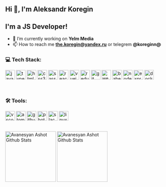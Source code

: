 ## Hi 👋, I'm Aleksandr Koregin

## I'm a JS Developer!

- 🔭 I’m currently working on **Yelm Media**
- 📫 How to reach me **the.koregin@yandex.ru** or telegrem **@koreginn@**

### 💻 Tech Stack:

<p align="left">
  <img src="https://devicons.github.io/devicon/devicon.git/icons/javascript/javascript-original.svg" alt="javascript" width="30"/> 
  <img src="https://devicons.github.io/devicon/devicon.git/icons/typescript/typescript-original.svg" alt="typescript" width="30"/>  
  <img src="https://devicons.github.io/devicon/devicon.git/icons/html5/html5-original-wordmark.svg" alt="html5" width="30"/> 
  <img src="https://devicons.github.io/devicon/devicon.git/icons/css3/css3-original-wordmark.svg" alt="css3" width="30"/> 
  <img src="https://devicons.github.io/devicon/devicon.git/icons/sass/sass-original.svg" alt="sass" width="30"/> 
  <img src="https://devicons.github.io/devicon/devicon.git/icons/react/react-original-wordmark.svg" alt="react" width="30"/> 
  <img src="https://devicons.github.io/devicon/devicon.git/icons/vuejs/vuejs-original-wordmark.svg" alt="vuejs" width="30"/> 
  <img src="https://devicons.github.io/devicon/devicon.git/icons/redux/redux-original.svg" alt="redux" width="30"/> 
  
  <img src="https://devicon.dev/devicon.git/icons/git/git-original.svg" alt="git" width="30"/>
  <img src="https://devicons.github.io/devicon/devicon.git/icons/webpack/webpack-original.svg" alt="webpack" width="30"/>
  <img src="https://www.vectorlogo.zone/logos/babeljs/babeljs-icon.svg" alt="babel" width="30"/>
   
  <img src="https://devicons.github.io/devicon/devicon.git/icons/nodejs/nodejs-original-wordmark.svg" alt="nodejs" width="30"/>
  <img src="https://devicons.github.io/devicon/devicon.git/icons/express/express-original-wordmark.svg" alt="express" width="30"/>
  <img src="https://devicon.dev/devicon.git/icons/docker/docker-original.svg" alt="docker" width="30"/> 
</p>

<br />

### 🛠 Tools:
<p align="left">
  <img src="https://devicon.dev/devicon.git/icons/visualstudio/visualstudio-plain.svg" alt="vscode" width="30"/>
  <img src="https://devicon.dev/devicon.git/icons/atom/atom-original.svg" alt="atom" width="30"/>
  <img src="https://devicon.dev/devicon.git/icons/github/github-original.svg" alt="github" width="30"/>
  <img src="https://devicons.github.io/devicon/devicon.git/icons/photoshop/photoshop-plain.svg" alt="photoshop" width="30"/>
  <img src="https://devicon.dev/devicon.git/icons/slack/slack-original-wordmark.svg" alt="slack" width="30"/>
  <img src="https://devicons.github.io/devicon/devicon.git/icons/linux/linux-original.svg" alt="linux" width="30"/>
</p>

<br>

<div align="left">
 <img height="160em" alt="Avanesyan Ashot Github Stats" src="https://github-readme-stats.9teron9.vercel.app/api?username=AvanesyanAshot&theme=monokai&show_icons=true?hide_border=true" />
  <img height="160em" alt="Avanesyan Ashot Github Stats" src="https://github-readme-stats-eight-theta.vercel.app/api/top-langs/?username=AvanesyanAshot&theme=monokai&layout=compact" />
</div>
 


